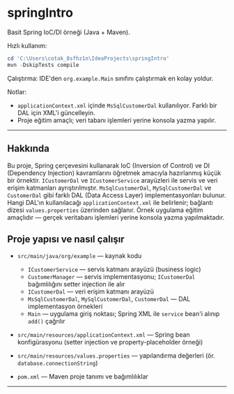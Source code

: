 # springIntro

Basit Spring IoC/DI örneği (Java + Maven).

Hızlı kullanım:

```powershell
cd 'C:\Users\cotak_8sfhz1n\IdeaProjects\springIntro'
mvn -DskipTests compile
``` 

Çalıştırma: IDE'den `org.example.Main` sınıfını çalıştırmak en kolay yoldur.

Notlar:
- `applicationContext.xml` içinde `MsSqlCustomerDal` kullanılıyor. Farklı bir DAL için XML'i güncelleyin.
- Proje eğitim amaçlı; veri tabanı işlemleri yerine konsola yazma yapılır.

---

 
## Hakkında

Bu proje, Spring çerçevesini kullanarak IoC (Inversion of Control) ve DI (Dependency Injection) kavramlarını öğretmek amacıyla hazırlanmış küçük bir örnektir. `ICustomerDal` ve `ICustomerService` arayüzleri ile servis ve veri erişim katmanları ayrıştırılmıştır. `MsSqlCustomerDal`, `MySqlCustomerDal` ve `CustomerDal` gibi farklı DAL (Data Access Layer) implementasyonları bulunur. Hangi DAL'ın kullanılacağı `applicationContext.xml` ile belirlenir; bağlantı dizesi `values.properties` üzerinden sağlanır. Örnek uygulama eğitim amaçlıdır — gerçek veritabanı işlemleri yerine konsola yazma yapılmaktadır.

## Proje yapısı ve nasıl çalışır

- `src/main/java/org/example` — kaynak kodu
	- `ICustomerService` — servis katmanı arayüzü (business logic)
	- `CustomerManager` — servis implementasyonu; `ICustomerDal` bağımlılığını setter injection ile alır
	- `ICustomerDal` — veri erişim katmanı arayüzü
	- `MsSqlCustomerDal`, `MySqlCustomerDal`, `CustomerDal` — DAL implementasyon örnekleri
	- `Main` — uygulama giriş noktası; Spring XML ile `service` bean'i alınıp `add()` çağrılır

- `src/main/resources/applicationContext.xml` — Spring bean konfigürasyonu (setter injection ve property-placeholder örneği)
- `src/main/resources/values.properties` — yapılandırma değerleri (ör. `database.connectionString`)
- `pom.xml` — Maven proje tanımı ve bağımlılıklar

---

